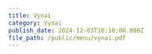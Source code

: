 ```yaml
---
title: Vynai
category: Vynai
publish_date: 2024-12-03T10:10:00.000Z
file_path: /public/menu/vynai.pdf
---
```

